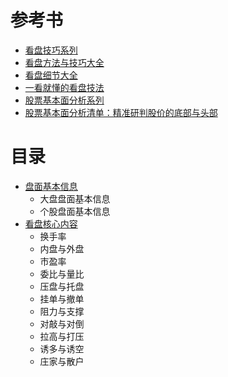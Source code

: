 # 参考书
* [看盘技巧系列](http://www.net767.com/gupiao/kanpanjiqiao/)
* [看盘方法与技巧大全](https://weread.qq.com/web/reader/eb9325105c7b7ceb946d2dc)
* [看盘细节大全](https://weread.qq.com/web/reader/841320f05c7b7a8413e82d3)
* [一看就懂的看盘技法](https://weread.qq.com/web/reader/6603247071f639ac660746f)
* [股票基本面分析系列](http://www.net767.com/gupiao/jbfx/)
* [股票基本面分析清单：精准研判股价的底部与头部](https://weread.qq.com/web/reader/4f4321e071f8f0064f45181)


# 目录
* [盘面基本信息](https://weread.qq.com/web/reader/c36325e07249f5bbc36bc3fkc20321001cc20ad4d76f5ae)
  * 大盘盘面基本信息
  * 个股盘面基本信息
* [看盘核心内容](https://weread.qq.com/web/reader/c36325e07249f5bbc36bc3fk70e32fb021170efdf2eca12)
  * 换手率
  * 内盘与外盘
  * 市盈率
  * 委比与量比
  * 压盘与托盘
  * 挂单与撤单
  * 阻力与支撑
  * 对敲与对倒
  * 拉高与打压
  * 诱多与诱空
  * 庄家与散户

